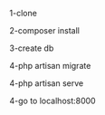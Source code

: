 1-clone


2-composer install


3-create db


4-php artisan migrate


4-php artisan serve


4-go to localhost:8000
